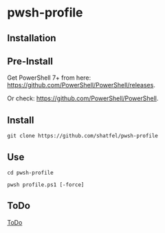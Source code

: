 # pwsh-profile

## Installation

## Pre-Install

Get PowerShell 7+ from here: https://github.com/PowerShell/PowerShell/releases.

Or check: https://github.com/PowerShell/PowerShell.

## Install

```
git clone https://github.com/shatfel/pwsh-profile
```

## Use

```
cd pwsh-profile

pwsh profile.ps1 [-force]
```

## ToDo

[ToDo](https://github.com/shatfel/pwsh-profile/blob/main/TODO.md)
